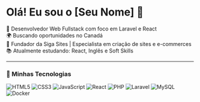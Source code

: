 # Olá! Eu sou o [Seu Nome] 👋

🎯 Desenvolvedor Web Fullstack com foco em Laravel e React  
🌍 Buscando oportunidades no Canadá  
🚀 Fundador da Siga Sites | Especialista em criação de sites e e-commerces  
📚 Atualmente estudando: React, Inglês e Soft Skills  

---

### 🚀 Minhas Tecnologias

![HTML5](https://img.shields.io/badge/-HTML5-E34F26?style=for-the-badge&logo=html5&logoColor=fff)
![CSS3](https://img.shields.io/badge/-CSS3-1572B6?style=for-the-badge&logo=css3)
![JavaScript](https://img.shields.io/badge/-JavaScript-F7DF1E?style=for-the-badge&logo=javascript&logoColor=000)
![React](https://img.shields.io/badge/-React-61DAFB?style=for-the-badge&logo=react&logoColor=000)
![PHP](https://img.shields.io/badge/-PHP-777BB4?style=for-the-badge&logo=php)
![Laravel](https://img.shields.io/badge/-Laravel-FF2D20?style=for-the-badge&logo=laravel&logoColor=fff)
![MySQL](https://img.shields.io/badge/-MySQL-4479A1?style=for-the-badge&logo=mysql&logoColor=fff)
![Docker](https://img.shields.io/badge/-Docker-2496ED?style=for-the-badge&logo=docker&logoColor=fff)
